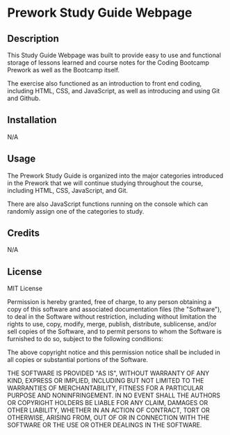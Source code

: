 # Prework Study Guide Webpage

## Description

This Study Guide Webpage was built to provide easy to use and functional storage of lessons learned and course notes for the Coding Bootcamp Prework as well as the Bootcamp itself.

The exercise also functioned as an introduction to front end coding, including HTML, CSS, and JavaScript, as well as introducing and using Git and Github.

## Installation

N/A

## Usage

The Prework Study Guide is organized into the major categories introduced in the Prework that we will continue studying throughout the course, including HTML, CSS, JavaScript, and Git.

There are also JavaScript functions running on the console which can randomly assign one of the categories to study.

## Credits

N/A

## License

MIT License

Permission is hereby granted, free of charge, to any person obtaining a copy
of this software and associated documentation files (the "Software"), to deal
in the Software without restriction, including without limitation the rights
to use, copy, modify, merge, publish, distribute, sublicense, and/or sell
copies of the Software, and to permit persons to whom the Software is
furnished to do so, subject to the following conditions:

The above copyright notice and this permission notice shall be included in all
copies or substantial portions of the Software.

THE SOFTWARE IS PROVIDED "AS IS", WITHOUT WARRANTY OF ANY KIND, EXPRESS OR
IMPLIED, INCLUDING BUT NOT LIMITED TO THE WARRANTIES OF MERCHANTABILITY,
FITNESS FOR A PARTICULAR PURPOSE AND NONINFRINGEMENT. IN NO EVENT SHALL THE
AUTHORS OR COPYRIGHT HOLDERS BE LIABLE FOR ANY CLAIM, DAMAGES OR OTHER
LIABILITY, WHETHER IN AN ACTION OF CONTRACT, TORT OR OTHERWISE, ARISING FROM,
OUT OF OR IN CONNECTION WITH THE SOFTWARE OR THE USE OR OTHER DEALINGS IN THE
SOFTWARE.

